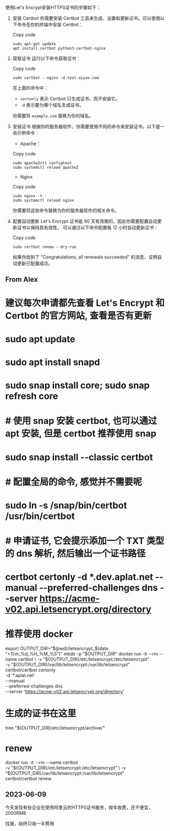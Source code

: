 使用Let's Encrypt安装HTTPS证书的步骤如下：

1.  安装 Certbot 你需要安装 Certbot 工具来生成、设置和更新证书。可以使用以下命令在你的终端中安装 Certbot：
    
    Copy code
    
    ```
    sudo apt-get update
    apt install certbot python3-certbot-nginx
    ```
    
2.  获取证书 运行以下命令获取证书：
    
    Copy code
    
    ```
    sudo certbot --nginx -d test.aiyax.com
    ```
    
    在上面的命令中：
    
    -   `certonly` 表示 Certbot 只生成证书，而不安装它。
    -   `-d` 表示要为哪个域名生成证书。
    
    你需要将 `example.com` 替换为你的域名。
    
3.  安装证书 根据你的服务器软件，你需要使用不同的命令来安装证书。以下是一些示例命令：
    
    -   Apache：
    
    Copy code
    
    ```
    sudo apache2ctl configtest
    sudo systemctl reload apache2
    ```
    
    -   Nginx
    
    Copy code
    
    ```
    sudo nginx -t
    sudo systemctl reload nginx
    ```
    
    你需要将这些命令替换为你的服务器软件的相关命令。
    
4.  配置自动更新 Let's Encrypt 证书是 90 天有效期的，因此你需要配置自动更新证书以保持其有效性。 可以通过以下命令配置每 12 小时自动更新证书：
    
    Copy code
    
    ```
    sudo certbot renew --dry-run
    ```
    
    如果你收到了 "Congratulations, all renewals succeeded" 的消息，证明自动更新已配置成功。



## From Alex
# 建议每次申请都先查看 Let's Encrypt 和 Certbot 的官方网站, 查看是否有更新

# sudo apt update
# sudo apt install snapd
# sudo snap install core; sudo snap refresh core
# # 使用 snap 安装 certbot, 也可以通过 apt 安装, 但是 certbot 推荐使用 snap
# sudo snap install --classic certbot
# # 配置全局的命令, 感觉并不需要呢
# sudo ln -s /snap/bin/certbot /usr/bin/certbot
# # 申请证书, 它会提示添加一个 TXT 类型的 dns 解析, 然后输出一个证书路径
# certbot certonly  -d *.dev.aplat.net --manual --preferred-challenges dns --server https://acme-v02.api.letsencrypt.org/directory

# 推荐使用 docker
export OUTPUT_DIR="$(pwd)/letsencrypt_$(date "+%m_%d_%H_%M_%S")"
mkdir -p "$OUTPUT_DIR"
docker run -it --rm --name certbot \
            -v "${OUTPUT_DIR}/etc/letsencrypt:/etc/letsencrypt" \
            -v "${OUTPUT_DIR}/var/lib/letsencrypt:/var/lib/letsencrypt" \
            certbot/certbot certonly \
              -d '*.aplat.net' \
              --manual \
              --preferred-challenges dns \
              --server 'https://acme-v02.api.letsencrypt.org/directory'
# 生成的证书在这里
tree "${OUTPUT_DIR}/etc/letsencrypt/archive/"

# renew
docker run -it --rm --name certbot \
            -v "${OUTPUT_DIR}/etc/letsencrypt:/etc/letsencrypt" \
            -v "${OUTPUT_DIR}/var/lib/letsencrypt:/var/lib/letsencrypt" \
            certbot/certbot renew



## 2023-06-09

今天发现有些企业在使用阿里云的HTTPS证书服务，按年收费，还不便宜，2000RMB

找我，始终只收一半费用